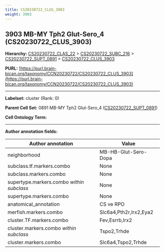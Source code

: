 ```yaml
---
title: CS20230722_CLUS_3903
weight: 3903
---
```

## 3903 MB-MY Tph2 Glut-Sero_4 (CS20230722_CLUS_3903)
<b>Hierarchy: </b>
[CS20230722_CLAS_22](../CS20230722_CLAS_22) >
[CS20230722_SUBC_216](../CS20230722_SUBC_216) >
[CS20230722_SUPT_0891](../CS20230722_SUPT_0891) >
[CS20230722_CLUS_3903](../CS20230722_CLUS_3903)

**PURL:** [https://purl.brain-bican.org/taxonomy/CCN20230722/CS20230722_CLUS_3903](https://purl.brain-bican.org/taxonomy/CCN20230722/CS20230722_CLUS_3903)

---


**Labelset:** cluster (Rank: 0)

**Parent Cell Set:** 0891 MB-MY Tph2 Glut-Sero_4 ([CS20230722_SUPT_0891](../CS20230722_SUPT_0891))



**Cell Ontology Term:** 

[MARKER GENES.]: #


---

[TRANSFERRED ANNOTATIONS.]: #


[AUTHOR ANNOTATION FIELDS.]: #


**Author annotation fields:**

| Author annotation | Value |
|-------------------|-------|
|neighborhood|MB-HB-Glut-Sero-Dopa|
|subclass.tf.markers.combo|None|
|subclass.markers.combo|None|
|supertype.markers.combo _within subclass_|None|
|supertype.markers.combo|None|
|anatomical_annotation|CS ve RPO|
|merfish.markers.combo|Slc6a4,Pth2r,Irx2,Eya2|
|cluster.TF.markers.combo|Fev,Esrrb,Irx2|
|cluster.markers.combo _within subclass_|Tspo2,Trhde|
|cluster.markers.combo|Slc6a4,Tspo2,Trhde|
